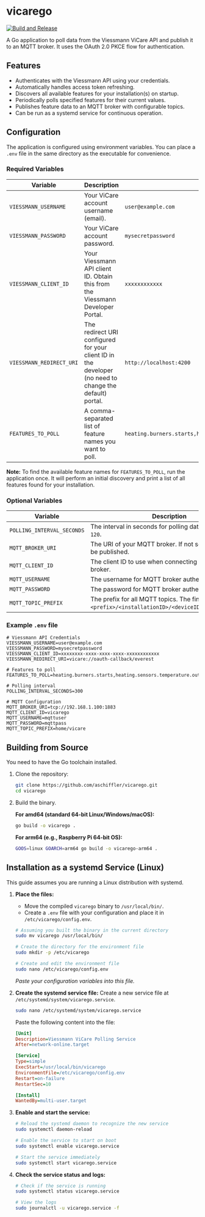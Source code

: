 # vicarego
[![Build and Release](https://github.com/aschiffler/vicarego/actions/workflows/release.yml/badge.svg)](https://github.com/aschiffler/vicarego/actions/workflows/release.yml)

A Go application to poll data from the Viessmann ViCare API and publish it to an MQTT broker. It uses the OAuth 2.0 PKCE flow for authentication.

## Features

- Authenticates with the Viessmann API using your credentials.
- Automatically handles access token refreshing.
- Discovers all available features for your installation(s) on startup.
- Periodically polls specified features for their current values.
- Publishes feature data to an MQTT broker with configurable topics.
- Can be run as a systemd service for continuous operation.

## Configuration

The application is configured using environment variables. You can place a `.env` file in the same directory as the executable for convenience.

### Required Variables

| Variable                 | Description                                                                                                                            | Example                                    |
| ------------------------ | -------------------------------------------------------------------------------------------------------------------------------------- | ------------------------------------------ |
| `VIESSMANN_USERNAME`     | Your ViCare account username (email).                                                                                                  | `user@example.com`                         |
| `VIESSMANN_PASSWORD`     | Your ViCare account password.                                                                                                          | `mysecretpassword`                         |
| `VIESSMANN_CLIENT_ID`    | Your Viessmann API client ID. Obtain this from the Viessmann Developer Portal.                       | `xxxxxxxxxxxx`     |
| `VIESSMANN_REDIRECT_URI` | The redirect URI configured for your client ID in the developer (no need to change the default) portal.                                                                | `http://localhost:4200`          |
| `FEATURES_TO_POLL`       | A comma-separated list of feature names you want to poll.                                                                              | `heating.burners.starts,heating.sensors.temperature.outside` |

**Note:** To find the available feature names for `FEATURES_TO_POLL`, run the application once. It will perform an initial discovery and print a list of all features found for your installation.

### Optional Variables

| Variable                   | Description                                                                 | Default     |
| -------------------------- | --------------------------------------------------------------------------- | ----------- |
| `POLLING_INTERVAL_SECONDS` | The interval in seconds for polling data. Minimum is `120`.                 | `120`       |
| `MQTT_BROKER_URI`          | The URI of your MQTT broker. If not set, data will not be published.        | `""`        |
| `MQTT_CLIENT_ID`           | The client ID to use when connecting to the MQTT broker.                    | `vicarego`  |
| `MQTT_USERNAME`            | The username for MQTT broker authentication.                                | `""`        |
| `MQTT_PASSWORD`            | The password for MQTT broker authentication.                                | `""`        |
| `MQTT_TOPIC_PREFIX`        | The prefix for all MQTT topics. The final topic will be `<prefix>/<installationID>/<deviceID>/<featureName>`. | `vicare`    |

### Example `.env` file

```
# Viessmann API Credentials
VIESSMANN_USERNAME=user@example.com
VIESSMANN_PASSWORD=mysecretpassword
VIESSMANN_CLIENT_ID=xxxxxxxx-xxxx-xxxx-xxxx-xxxxxxxxxxxx
VIESSMANN_REDIRECT_URI=vicare://oauth-callback/everest

# Features to poll
FEATURES_TO_POLL=heating.burners.starts,heating.sensors.temperature.outside,heating.circuits.0.operating.modes.active

# Polling interval
POLLING_INTERVAL_SECONDS=300

# MQTT Configuration
MQTT_BROKER_URI=tcp://192.168.1.100:1883
MQTT_CLIENT_ID=vicarego
MQTT_USERNAME=mqttuser
MQTT_PASSWORD=mqttpass
MQTT_TOPIC_PREFIX=home/vicare
```

## Building from Source

You need to have the Go toolchain installed.

1.  Clone the repository:
    ```sh
    git clone https://github.com/aschiffler/vicarego.git
    cd vicarego
    ```

2.  Build the binary.

    **For amd64 (standard 64-bit Linux/Windows/macOS):**
    ```sh
    go build -o vicarego .
    ```

    **For arm64 (e.g., Raspberry Pi 64-bit OS):**
    ```sh
    GOOS=linux GOARCH=arm64 go build -o vicarego-arm64 .
    ```

## Installation as a systemd Service (Linux)

This guide assumes you are running a Linux distribution with systemd.

1.  **Place the files:**
    -   Move the compiled `vicarego` binary to `/usr/local/bin/`.
    -   Create a `.env` file with your configuration and place it in `/etc/vicarego/config.env`.

    ```sh
    # Assuming you built the binary in the current directory
    sudo mv vicarego /usr/local/bin/
    
    # Create the directory for the environment file
    sudo mkdir -p /etc/vicarego
    
    # Create and edit the environment file
    sudo nano /etc/vicarego/config.env
    ```
    *Paste your configuration variables into this file.*

2.  **Create the systemd service file:**
    Create a new service file at `/etc/systemd/system/vicarego.service`.
    ```sh
    sudo nano /etc/systemd/system/vicarego.service
    ```

    Paste the following content into the file:

    ```ini
    [Unit]
    Description=Viessmann ViCare Polling Service
    After=network-online.target
    
    [Service]
    Type=simple
    ExecStart=/usr/local/bin/vicarego
    EnvironmentFile=/etc/vicarego/config.env
    Restart=on-failure
    RestartSec=10
    
    [Install]
    WantedBy=multi-user.target
    ```

3.  **Enable and start the service:**
    ```sh
    # Reload the systemd daemon to recognize the new service
    sudo systemctl daemon-reload
    
    # Enable the service to start on boot
    sudo systemctl enable vicarego.service
    
    # Start the service immediately
    sudo systemctl start vicarego.service
    ```

4.  **Check the service status and logs:**
    ```sh
    # Check if the service is running
    sudo systemctl status vicarego.service
    
    # View the logs
    sudo journalctl -u vicarego.service -f
    ```
